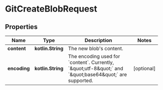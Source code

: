 
# GitCreateBlobRequest

## Properties
Name | Type | Description | Notes
------------ | ------------- | ------------- | -------------
**content** | **kotlin.String** | The new blob&#39;s content. | 
**encoding** | **kotlin.String** | The encoding used for &#x60;content&#x60;. Currently, &#x60;\&quot;utf-8\&quot;&#x60; and &#x60;\&quot;base64\&quot;&#x60; are supported. |  [optional]



